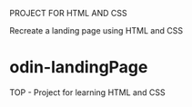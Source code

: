 PROJECT FOR HTML AND CSS

Recreate a landing page using HTML and CSS

# odin-landingPage
TOP - Project for learning HTML and CSS 
